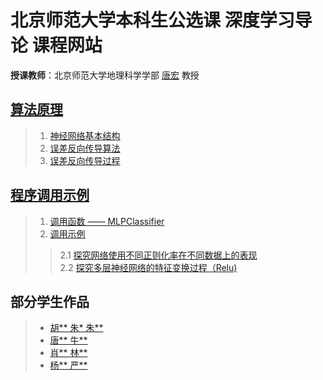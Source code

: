 # 北京师范大学本科生公选课 **深度学习导论** 课程网站
**授课教师**：北京师范大学地理科学学部 [唐宏](http://geot.bnu.edu.cn/Public/htm/news/5/182.html) 教授
## [算法原理](/Algorithmic_Principle/Algorithmic_Principle.md)
>1. [神经网络基本结构](/Algorithmic_Principle/Algorithmic_Principle.md#1-神经网络基本结构)
>2. [误差反向传导算法](/Algorithmic_Principle/Algorithmic_Principle.md#2-误差反向传导算法)
>3. [误差反向传导过程](/Algorithmic_Principle/Algorithmic_Principle.md#3-误差反向传导过程)


## [程序调用示例](/program/program.html)
> 1. [调用函数 —— MLPClassifier](/program/program.html#1.-调用函数-——-MLPClassifier)
> 2. [调用示例](/program/program.html#2.-调用示例)
>>2.1 [探究网络使用不同正则化率在不同数据上的表现](/program/program.html#2.1-探究网络使用不同正则化率在不同数据上的表现)  
>>2.2 [探究多层神经网络的特征变换过程（Relu)](/program/program.html#2.2-探究多层神经网络的特征变换过程（Relu）)


## 部分学生作品
> * [胡** 朱* 朱**](/students_works/胡.html)
> * [唐** 牛**](/students_works/唐.html)
> * [肖** 林**](/students_works/肖.html)
> * [杨** 严**](/students_works/杨.html)